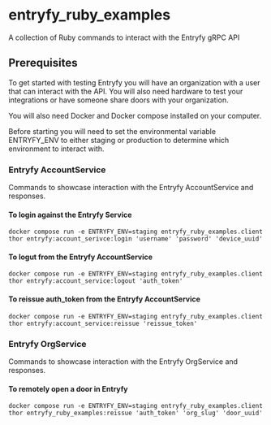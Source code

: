 # entryfy_ruby_examples

A collection of Ruby commands to interact with the Entryfy gRPC API

## Prerequisites

To get started with testing Entryfy you will have an organization with a user that can interact with the API. You will also need hardware to test your integrations or have someone share doors with your organization.

You will also need Docker and Docker compose installed on your computer.

Before starting you will need to set the environmental variable ENTRYFY_ENV to either staging or production to determine which environment to interact with.

### Entryfy AccountService

Commands to showcase interaction with the Entryfy AccountService and responses.

#### To login against the Entryfy Service

``docker compose run -e ENTRYFY_ENV=staging entryfy_ruby_examples.client thor entryfy:account_serivce:login 'username' 'password' 'device_uuid'``

#### To logut from the Entryfy AccountService

``docker compose run -e ENTRYFY_ENV=staging entryfy_ruby_examples.client thor entryfy:account_service:logout 'auth_token'``

#### To reissue auth_token from the Entryfy AccountService

``docker compose run -e ENTRYFY_ENV=staging entryfy_ruby_examples.client thor entryfy:account_service:reissue 'reissue_token'``

### Entryfy OrgService

Commands to showcase interaction with the Entryfy OrgService and responses.

#### To remotely open a door in Entryfy

``docker compose run -e ENTRYFY_ENV=staging entryfy_ruby_examples.client thor entryfy_ruby_examples:reissue 'auth_token' 'org_slug' 'door_uuid'``
